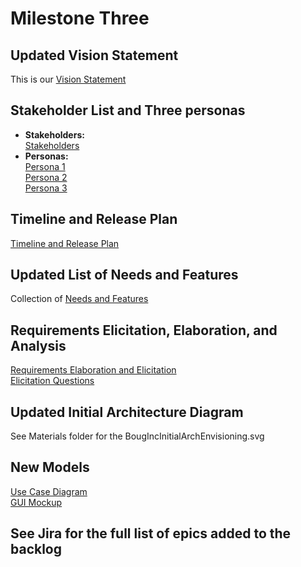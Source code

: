 Milestone Three
==============

## Updated Vision Statement
This is our [Vision Statement](../Milestone%20Two/VisionStatement.md)

## Stakeholder List and Three personas
- **Stakeholders:**</br>
[Stakeholders](Materials/Stakeholders.md)</br>
- **Personas:**</br>
[Persona 1](Materials/Persona_1.md)</br>
[Persona 2](Materials/Persona_2.md)</br>
[Persona 3](Materials/Persona_3.md)
## Timeline and Release Plan
[Timeline and Release Plan](../Milestone%20Three/Materials/ReleasePlan.md)

## Updated List of Needs and Features 
Collection of 
[Needs and Features](../Milestone%20Two/ListOfFeatures.md)
## Requirements Elicitation, Elaboration, and Analysis
[Requirements Elaboration and Elicitation](../Milestone%20Two/Initial%20Requirements%20Elaboration%20and%20Elicitation.md)<br>
[Elicitation Questions](../Milestone%20Two/Elicitation%20Questions.md)
## Updated Initial Architecture Diagram
See Materials folder for the BougIncInitialArchEnvisioning.svg

## New Models
[Use Case Diagram](Materials/Use%20Case%20Diagram.png)<br>
[GUI Mockup](Materials/GUI%20Mockup.png)

## See Jira for the full list of epics added to the backlog